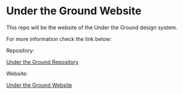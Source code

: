 # Under the Ground Website

This repo will be the website of the Under the Ground design system.

For more information check the link below:

Repository:

<a href="https://github.com/undertheground/design-system">Under the Ground Repository</a>

Website:

<a href="https://undertheground.wishwork.org">Under the Ground Website</a>
